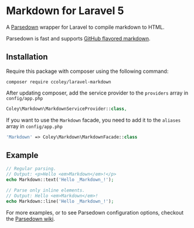 # Markdown for Laravel 5

A [Parsedown][1] wrapper for Laravel to compile markdown to HTML.

Parsedown is fast and supports [GitHub flavored markdown][2].

## Installation

Require this package with composer using the following command:

```
composer require ccoley/laravel-markdown
```

After updating composer, add the service provider to the `providers` array in `config/app.php`

```php
Coley\Markdown\MarkdownServiceProvider::class,
```

If you want to use the `Markdown` facade, you need to add it to the `aliases` array in `config/app.php`

```php
'Markdown' => Coley\Markdown\MarkdownFacade::class
```

## Example

```php
// Regular parsing.
// Output: <p>Hello <em>Markdown</em>!</p>
echo Markdown::text('Hello _Markdown_!');

// Parse only inline elements.
// Output: Hello <em>Markdown</em>!
echo Markdown::line('Hello _Markdown_!');
```

For more examples, or to see Parsedown configuration options, checkout the [Parsedown wiki][3].

[1]: http://parsedown.org/
[2]: https://help.github.com/articles/github-flavored-markdown/
[3]: https://github.com/erusev/parsedown/wiki
